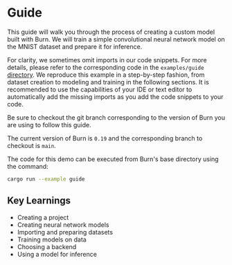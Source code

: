 # Guide

This guide will walk you through the process of creating a custom model built with Burn. We will
train a simple convolutional neural network model on the MNIST dataset and prepare it for inference.

For clarity, we sometimes omit imports in our code snippets. For more details, please refer to the
corresponding code in the `examples/guide` [directory](https://github.com/tracel-ai/burn/tree/main/examples/guide).
We reproduce this example in a step-by-step fashion, from dataset creation to modeling and training
in the following sections. It is recommended to use the capabilities of your IDE or text editor to
automatically add the missing imports as you add the code snippets to your code.

<div class="warning">

Be sure to checkout the git branch corresponding to the version of Burn you are using to follow
this guide.

The current version of Burn is `0.19` and the corresponding branch to checkout is `main`.
</div>

The code for this demo can be executed from Burn's base directory using the command:

```bash
cargo run --example guide
```

## Key Learnings

- Creating a project
- Creating neural network models
- Importing and preparing datasets
- Training models on data
- Choosing a backend
- Using a model for inference
